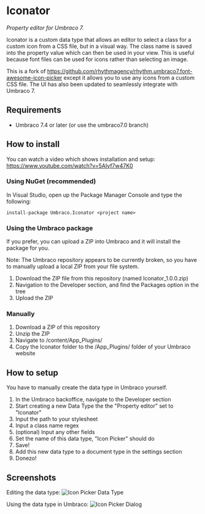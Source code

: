 Iconator
==
_Property editor for Umbraco 7._

Iconator is a custom data type that allows an editor to select a class for a custom icon from a CSS file, but in a visual way. The class name is saved into the property value which can then be used in your view. This is useful because font files can be used for icons rather than selecting an image.

This is a fork of https://github.com/rhythmagency/rhythm.umbraco7.font-awesome-icon-picker except it allows you to use any icons from a custom CSS file. The UI has also been updated to seamlessly integrate with Umbraco 7.

## Requirements

- Umbraco 7.4 or later (or use the umbraco7.0 branch)

## How to install

You can watch a video which shows installation and setup: https://www.youtube.com/watch?v=5AIyf7w47K0

### Using NuGet (recommended)

In Visual Studio, open up the Package Manager Console and type the following:

```install-package Umbraco.Iconator <project name>```

### Using the Umbraco package

If you prefer, you can upload a ZIP into Umbraco and it will install the package for you.

Note: The Umbraco repository appears to be currently broken, so you have to manually upload a local ZIP from your file system.

1. Download the ZIP file from this repository (named Iconator_1.0.0.zip)
2. Navigation to the Developer section, and find the Packages option in the tree
3. Upload the ZIP

### Manually

1. Download a ZIP of this repository
2. Unzip the ZIP
3. Navigate to /content/App_Plugins/
4. Copy the Iconator folder to the /App_Plugins/ folder of your Umbraco website

## How to setup

You have to manually create the data type in Umbraco yourself.

1. In the Umbraco backoffice, navigate to the Developer section
2. Start creating a new Data Type the the "Property editor" set to "Iconator"
3. Input the path to your stylesheet
4. Input a class name regex
5. (optional) Input any other fields
6. Set the name of this data type, "Icon Picker" should do
7. Save!
8. Add this new data type to a document type in the settings section
9. Donezo!

## Screenshots

Editing the data type:
![Icon Picker Data Type](https://github.com/HarveyWilliams/Iconator/blob/umbraco7.4/screenshots/IconPickerDataType.png "Icon Picker Data Type")

Using the data type in Umbraco:
![Icon Picker Dialog](https://github.com/HarveyWilliams/Iconator/blob/umbraco7.4/screenshots/IconPickerDialog.png "Icon Picker Dialog")
